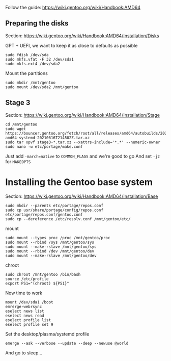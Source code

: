 Follow the guide: https://wiki.gentoo.org/wiki/Handbook:AMD64

## Preparing the disks

Section: https://wiki.gentoo.org/wiki/Handbook:AMD64/Installation/Disks

GPT + UEFI, we want to keep it as close to defaults as possible

    sudo fdisk /dev/sda
    sudo mkfs.vfat -F 32 /dev/sda1
    sudo mkfs.ext4 /dev/sda2

Mount the partitions

    sudo mkdir /mnt/gentoo
    sudo mount /dev/sda2 /mnt/gentoo

## Stage 3

Section: https://wiki.gentoo.org/wiki/Handbook:AMD64/Installation/Stage

    cd /mnt/gentoo
    sudo wget https://bouncer.gentoo.org/fetch/root/all/releases/amd64/autobuilds/20210616T214502Z/stage3-amd64-systemd-20210616T214502Z.tar.xz
    sudo tar xpvf stage3-*.tar.xz --xattrs-include='*.*' --numeric-owner
    sudo nano -w etc/portage/make.conf

Just add `-march=native` to `COMMON_FLAGS` and we're good to go
And set `-j2` for `MAKEOPTS`

# Installing the Gentoo base system

Section: https://wiki.gentoo.org/wiki/Handbook:AMD64/Installation/Base

    sudo mkdir --parents etc/portage/repos.conf
    sudo cp usr/share/portage/config/repos.conf etc/portage/repos.conf/gentoo.conf
    sudo cp --dereference /etc/resolv.conf /mnt/gentoo/etc/

mount

    sudo mount --types proc /proc /mnt/gentoo/proc
    sudo mount --rbind /sys /mnt/gentoo/sys
    sudo mount --make-rslave /mnt/gentoo/sys
    sudo mount --rbind /dev /mnt/gentoo/dev
    sudo mount --make-rslave /mnt/gentoo/dev

chroot

    sudo chroot /mnt/gentoo /bin/bash
    source /etc/profile
    export PS1="(chroot) ${PS1}"

Now time to work

    mount /dev/sda1 /boot
    emrerge-webrsync
    eselect news list
    eselect news read
    eselect profile list
    eselect profile set 9

Set the desktop/plasma/systemd profile

    emerge --ask --verbose --update --deep --newuse @world

And go to sleep...

